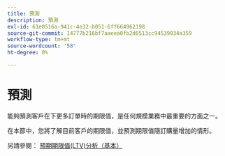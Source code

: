 ```yaml
---
title: 預測
description: 預測
exl-id: 61e0516a-941c-4e32-b051-6ff664962198
source-git-commit: 14777b216bf7aaeea0fb2d0513cc94539034a359
workflow-type: tm+mt
source-wordcount: '58'
ht-degree: 0%

---
```


# 預測

能夠預測客戶在下更多訂單時的期限值，是任何規模業務中最重要的方面之一。

在本節中，您將了解目前客戶的期限值，並預測期限值隨訂購量增加的情形。

另請參閱： [預期期限值(LTV)分析（基本）](../../data-analyst/analysis/ess-expected-ltv.md)
